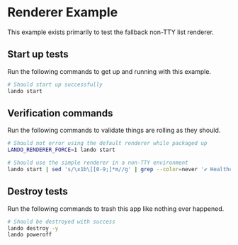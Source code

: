 # Renderer Example

This example exists primarily to test the fallback non-TTY list renderer.

## Start up tests

Run the following commands to get up and running with this example.

```bash
# Should start up successfully
lando start
```

## Verification commands

Run the following commands to validate things are rolling as they should.

```bash
# Should not error using the default renderer while packaged up
LANDO_RENDERER_FORCE=1 lando start

# Should use the simple renderer in a non-TTY environment
lando start | sed 's/\x1b\[[0-9;]*m//g' | grep --color=never '✔ Healthcheck' | wc -l | grep 3
```

## Destroy tests

Run the following commands to trash this app like nothing ever happened.

```bash
# Should be destroyed with success
lando destroy -y
lando poweroff
```
